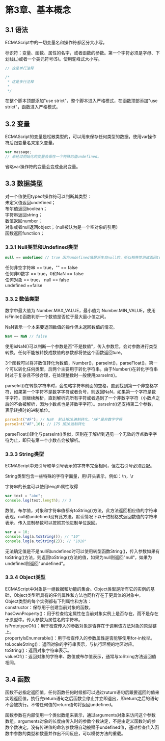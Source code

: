 # 第3章、基本概念
## 3.1 语法
ECMAScript中的一切变量名和操作符都区分大小写。

标识符：变量、函数、属性的名字，或者函数的参数。第一个字符必须是字母、下划线(_)或者一个美元符号($)。使用驼峰式大小写。

```javascript
// 这是单行注释

/*
 * 这是多行注释
 *
 */
```
在整个脚本顶部添加"use strict"，整个脚本进入严格模式，在函数顶部添加"use strict"，函数进入严格模式。
## 3.2 变量
ECMAScript的变量是松散类型的，可以用来保存任何类型的数据，使用var操作符后跟变量名来定义变量。
```javascript
var massage;
// 未经过初始化的变量会保存一个特殊的值undefined。
```
省略var操作符的变量会变成全局变量。
## 3.3 数据类型
对一个值使用typeof操作符可以判断其类型：  
未定义值返回undefined；  
布尔值返回boolean；  
字符串返回string；  
数值返回number；  
对象或者null返回object；（null被认为是一个空对象的引用）  
函数返回functiion；

### 3.3.1 Null类型和Undefined类型
```javascript
null == undefined // true 因为undefined值是派生自null的，所以相等性测试返回true
```
任何非空字符串 == true，"" == false  
任何非0数字 == true，0和NaN == false  
任何对象 == true， null == false  
undefined ==false

### 3.3.2 数值类型
数字中最大值为 Number.MAX_VALUE，最小值为 Number.MIN_VALUE，使用isFinite()函数判断一个数值是否位于最大最小值之间。

NaN表示一个本来要返回数值的操作但未返回数值的情况。
```javascript
NaN == NaN // false
```
使用isNaN()可以判断一个参数是否“不是数值”，传入参数后，会对参数进行类型转换，任何不能被转换成数值的参数都将使这个函数返回ture。

3个函数可以将非数值转化为数值，Number()，parseInt()，parseFloat()。第一个可以转化任何类型，后两个主要用于转化字符串。由于Number()在转化字符串时过于复杂且不够合理，在处理整数时一般使用parseInt()。

parseInt()在转换字符串时，会忽略字符串前面的空格，直到找到第一个非空格字符，如果第一个字符不是数字字符或者负号，则返回NaN，如果第一个字符是数字字符，则继续解析，直到解析完所有字符或者遇到了一个非数字字符（小数点之后的不会被解析，因为小数点也是非数字字符）。parseInt()还支持第二个参数，表示转换时的进制单位。
```javascript
parseInt("AF"); // NaN  默认按10进制转化，"AF"是非数字字符
parseInt("AF",16); // 175 按16进制转化
```
parseFloat()转化与parseInt()类似，区别在于解析到遇见一个无效的浮点数字字符为止，即只有第一个小数点会被解析。

### 3.3.3 String类型
ECMAScript中双引号和单引号表示的字符串完全相同，但左右引号必须匹配。

String类型包含一些特殊的字符字面量，用\开头表示，例如：\n，\r

字符串的长度可以使用length属性取得
```javascript
var text = "abc";
console.log(text.length); // 3
```
数值，布尔值，对象和字符串值都有toString()方法，此方法返回相应值的字符串表现。null和undefined没有此方法。默认情况下以十进制格式返回数值的字符串表示，传入进制参数可以按照其他进制单位返回。
```javascript
var a = 10;
console.log(a.toString()); // "10"
console.log(a.toString(2)); // "1010"
```
无法确定值是不是null和undefined时可以使用转型函数String()，传入参数如果有toString()方法，则返回toString()方法的值，如果为null则返回"null"，如果为undefined则返回"undefined"。

### 3.3.4 Object类型
ECMAScript中对象是一组数据和功能的集合。Object类型是所有它的实例的基础，Object类型所具有的任何属性和方法也同样存在于更具体的对象中。  
Object类型的每个实例都有下列属性和方法：  
constructor：保存用于创建当前对象的函数。  
hasOwnProperty()：用于检查给定属性在当前对象实例上是否存在，而不是存在于原型中。传入参数为属性名的字符串。  
isPrototypeOf()：用于检查传入的参数对象是否存在于调用该方法对象的原型链上。  
propertyIsEnumerable()：用于检查传入的参数属性是否能够使用for-in枚举。  
toLocaleString()：返回对象的字符串表示，与执行环境的地区对应。  
toString()：返回对象字符串表示。  
valueOf()：返回对象的字符串、数值或布尔值表示，通常与toString方法返回值相同。  

## 3.4 函数
函数不必指定返回值，任何函数任何时候都可以通过ruturn语句后跟要返回的值来实现返回值，执行完return语句之后函数会停止并立即退出，即return之后的语句不会被执行。不带任何值的return语句将返回undefined。

函数参数在内部使用一个类似数组来表示，通过arguments对象来访问这个参数数组。arguments对象的长度由传入时的参数个数决定，不是由定义函数时的参数个数决定。没有传递值的命名参数将自动被赋予undefined值，通过检查传入函数中参数的类型和数量并作出不同反应，可以模仿方法的重载。